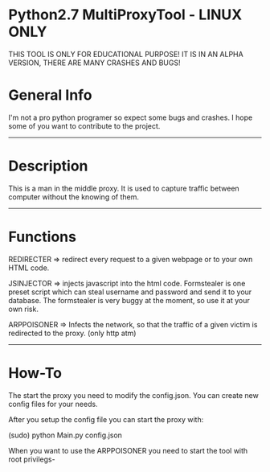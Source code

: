 # Python2.7 MultiProxyTool - LINUX ONLY

THIS TOOL IS ONLY FOR EDUCATIONAL PURPOSE!
IT IS IN AN ALPHA VERSION, THERE ARE MANY CRASHES AND BUGS!

# General Info
I'm not a pro python programer so expect some bugs and crashes. I hope 
some of you want to contribute to the project.

------------------------------------------------------------------------
# Description
This is a man in the middle proxy. It is used to capture traffic
between computer without the knowing of them.

------------------------------------------------------------------------
# Functions
REDIRECTER  => redirect every request to a given webpage or to your
			   own HTML code.
			  
JSINJECTOR  => injects javascript into the html code. Formstealer is one
			   preset script which can steal username and password and
			   send it to your database. The formstealer is very buggy
			   at the moment, so use it at your own risk.
			  
ARPPOISONER => Infects the network, so that the traffic of a given victim
			   is redirected to the proxy. (only http atm)

------------------------------------------------------------------------
# How-To
The start the proxy you need to modify the config.json. You can create
new config files for your needs.

After you setup the config file you can start the proxy with:

(sudo) python Main.py config.json 

When you want to use the ARPPOISONER you need to start the tool
with root privilegs-

